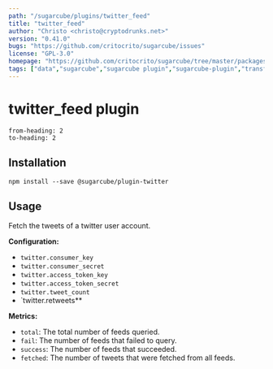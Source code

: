 ```yaml
---
path: "/sugarcube/plugins/twitter_feed"
title: "twitter_feed"
author: "Christo <christo@cryptodrunks.net>"
version: "0.41.0"
bugs: "https://github.com/critocrito/sugarcube/issues"
license: "GPL-3.0"
homepage: "https://github.com/critocrito/sugarcube/tree/master/packages/plugin-twitter#readme"
tags: ["data","sugarcube","sugarcube plugin","sugarcube-plugin","transformation","twitter"]
---
```

# twitter_feed plugin

```toc
from-heading: 2
to-heading: 2
```

## Installation

```shell
npm install --save @sugarcube/plugin-twitter
```


## Usage

Fetch the tweets of a twitter user account.

**Configuration:**

-   `twitter.consumer_key`
-   `twitter.consumer_secret`
-   `twitter.access_token_key`
-   `twitter.access_token_secret`
-   `twitter.tweet_count`
-   \`twitter.retweets\*\*

**Metrics:**

-   `total`: The total number of feeds queried.
-   `fail`: The number of feeds that failed to query.
-   `success`: The number of feeds that succeeded.
-   `fetched`: The number of tweets that were fetched from all feeds.

